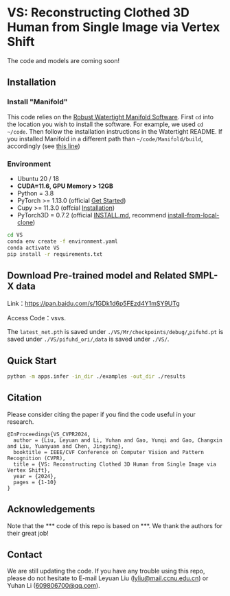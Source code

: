# VS: Reconstructing Clothed 3D Human from Single Image via Vertex Shift

The code and models are coming soon!
## Installation
### Install "Manifold" 
This code relies on the [Robust Watertight Manifold Software](https://github.com/hjwdzh/Manifold). 
First ```cd``` into the location you wish to install the software. For example, we used ```cd ~/code```.
Then follow the installation instructions in the Watertight README.
If you installed Manifold in a different path than ```~/code/Manifold/build```,  accordingly (see [this line](https://github.com/starVisionTeam/VS/blob/b36e4c7bfa3a2b7b6a4a6463ad96c14e56fe0f83/Mr/util/util.py#L9))
### Environment
- Ubuntu 20 / 18
- **CUDA=11.6, GPU Memory > 12GB**
- Python = 3.8
- PyTorch >= 1.13.0 (official [Get Started](https://pytorch.org/get-started/locally/))
- Cupy >= 11.3.0 (offcial [Installation](https://docs.cupy.dev/en/stable/install.html#installing-cupy-from-pypi))
- PyTorch3D = 0.7.2 (official [INSTALL.md](https://github.com/facebookresearch/pytorch3d/blob/main/INSTALL.md), recommend [install-from-local-clone](https://github.com/facebookresearch/pytorch3d/blob/main/INSTALL.md#2-install-from-a-local-clone))

```bash
cd VS
conda env create -f environment.yaml
conda activate VS
pip install -r requirements.txt
```
## Download Pre-trained model and Related SMPL-X data 
Link：https://pan.baidu.com/s/1GDk1d6p5FEzd4Y1mSY9UTg

Access Code：vsvs.

 The `latest_net.pth` is saved under `./VS/Mr/checkpoints/debug/`,`pifuhd.pt` is saved under `./VS/pifuhd_ori/`,`data` is saved under `./VS/`.
## Quick Start

```bash
python -m apps.infer -in_dir ./examples -out_dir ./results
```
## Citation
Please consider citing the paper if you find the code useful in your research.
```
@InProceedings{VS_CVPR2024,
  author = {Liu, Leyuan and Li, Yuhan and Gao, Yunqi and Gao, Changxin and Liu, Yuanyuan and Chen, Jingying},
  booktitle = IEEE/CVF Conference on Computer Vision and Pattern Recognition (CVPR), 
  title = {VS: Reconstructing Clothed 3D Human from Single Image via Vertex Shift}, 
  year = {2024},
  pages = {1-10}
}
```

## Acknowledgements
Note that the *** code of this repo is based on ***. We thank the authors for their great job!

## Contact
We are still updating the code. If you have any trouble using this repo, please do not hesitate to E-mail Leyuan Liu (lyliu@mail.ccnu.edu.cn) or Yuhan Li (609806700@qq.com).

